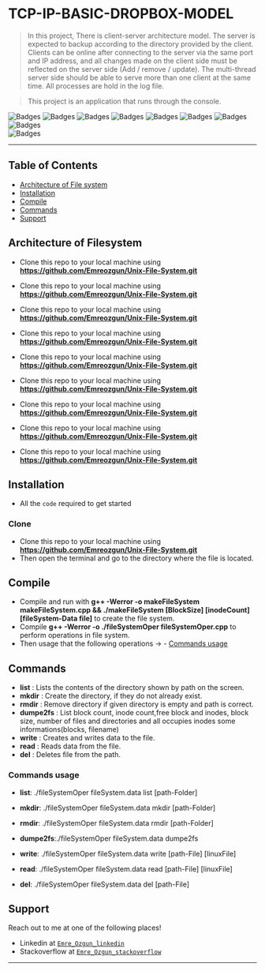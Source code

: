 # TCP-IP-BASIC-DROPBOX-MODEL

> In this project, There is client-server architecture model. The server is expected to backup according to the directory provided by the client. Clients can be online after connecting to the server via the same port and IP address, and all changes made on the client side must be reflected on the server side (Add / remove / update). The multi-thread server side should be able to serve more than one client at the same time. All processes are hold in the log file.

> This project is an application that runs through the console.

![Badges](https://img.shields.io/badge/linux-shell-green) 
![Badges](https://img.shields.io/badge/love-coding-black.svg)
![Badges](https://img.shields.io/badge/core-dumped-red)
![Badges](https://img.shields.io/badge/build-passing-succes.svg)
![Badges](https://img.shields.io/badge/test-success-success.svg)
![Badges](https://img.shields.io/badge/computer-science-critical.svg)
![Badges](https://img.shields.io/badge/love-linux-yellow.svg)
![Badges](https://img.shields.io/badge/coding-life-red.svg)
&nbsp;&nbsp;&nbsp;&nbsp;&nbsp;&nbsp;&nbsp;&nbsp;&nbsp;&nbsp;&nbsp;&nbsp;&nbsp;&nbsp;&nbsp;&nbsp;&nbsp;&nbsp;&nbsp;&nbsp;&nbsp;&nbsp;&nbsp;&nbsp;&nbsp;&nbsp;&nbsp;&nbsp;&nbsp;&nbsp;&nbsp;&nbsp;&nbsp;&nbsp;&nbsp;&nbsp;&nbsp;&nbsp;&nbsp;&nbsp;&nbsp;&nbsp;&nbsp;
&nbsp;&nbsp;&nbsp;&nbsp;&nbsp;&nbsp;&nbsp;&nbsp;&nbsp;&nbsp;&nbsp;&nbsp;&nbsp;&nbsp;&nbsp;&nbsp;&nbsp;&nbsp;&nbsp;&nbsp;&nbsp;&nbsp;&nbsp;&nbsp;&nbsp;&nbsp;&nbsp;&nbsp;&nbsp;&nbsp;&nbsp;&nbsp;&nbsp;&nbsp;&nbsp;&nbsp;&nbsp;&nbsp;&nbsp;&nbsp;&nbsp;&nbsp;&nbsp;
&nbsp;&nbsp;&nbsp;&nbsp;&nbsp;&nbsp;&nbsp;&nbsp;&nbsp;&nbsp;
![Badges](https://img.shields.io/badge/open-source-blueviolet.svg)

---

## Table of Contents
- [Architecture of File system](#archFileSystem)
- [Installation](#installation)
- [Compile](#compile)
- [Commands](#commands)
- [Support](#support)

## Architecture of Filesystem
- Clone this repo to your local machine using **https://github.com/Emreozgun/Unix-File-System.git**
- Clone this repo to your local machine using **https://github.com/Emreozgun/Unix-File-System.git**
- Clone this repo to your local machine using **https://github.com/Emreozgun/Unix-File-System.git**

- Clone this repo to your local machine using **https://github.com/Emreozgun/Unix-File-System.git**
- Clone this repo to your local machine using **https://github.com/Emreozgun/Unix-File-System.git**
- Clone this repo to your local machine using **https://github.com/Emreozgun/Unix-File-System.git**

- Clone this repo to your local machine using **https://github.com/Emreozgun/Unix-File-System.git**
- Clone this repo to your local machine using **https://github.com/Emreozgun/Unix-File-System.git**
- Clone this repo to your local machine using **https://github.com/Emreozgun/Unix-File-System.git**

## Installation

- All the `code` required to get started

### Clone

- Clone this repo to your local machine using **https://github.com/Emreozgun/Unix-File-System.git**
- Then open the terminal and go to the directory where the file is located.

## Compile
- Compile and run with **g++ -Werror -o makeFileSystem makeFileSystem.cpp && ./makeFileSystem [BlockSize] [inodeCount] [fileSystem-Data file]** to create the file system.
- Compile **g++ -Werror -o ./fileSystemOper  fileSystemOper.cpp** to perform operations in file system.
- Then usage that the following operations -> - [Commands usage ](#cmdusage)

## Commands
  - **list** : Lists the contents of the directory shown by path on the screen.
  - **mkdir** : Create the directory, if they do not already exist.
  - **rmdir** :  Remove directory if given directory is empty and path is correct.
  - **dumpe2fs** : List block count, inode count,free block and inodes, block size, number of files and directories and all occupies inodes some informations(blocks, filename)
  - **write** : Creates and writes data to the file.
  - **read** : Reads data from the file.
  - **del** : Deletes file from the path.

  ### Commands usage 
  - **list**: ./fileSystemOper fileSystem.data list [path-Folder]

  - **mkdir**:	./fileSystemOper fileSystem.data mkdir [path-Folder] 

  - **rmdir**:	./fileSystemOper fileSystem.data rmdir [path-Folder]
		
  - **dumpe2fs**:./fileSystemOper fileSystem.data dumpe2fs  

  - **write**:	./fileSystemOper fileSystem.data write [path-File] [linuxFile] 

  - **read**:	./fileSystemOper fileSystem.data read [path-File] [linuxFile]

  - **del**:	./fileSystemOper fileSystem.data del [path-File]


## Support

Reach out to me at one of the following places!

- Linkedin at <a href="https://www.linkedin.com/in/emre-ozgun" target="_blank">`Emre_Ozgun_linkedin`</a>
- Stackoverflow at <a href="https://stackoverflow.com/users/12690037/emre-ozgun" target="_blank">`Emre_Ozgun_stackoverflow`</a>

---

